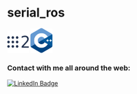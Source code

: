 # serial_ros
<p align="left">
  <img src="documents/ros2.png" style="width: 10%; height: 10%"/>
  <img src="documents/cpp.png" style="width: 10%; height: 10%"/>
</p>

### Contact with me all around the web:
[![LinkedIn Badge](https://img.shields.io/badge/LinkedIn-Profile-informational?style=flat&logo=linkedin&logoColor=white&color=0D76A8)](https://www.linkedin.com/in/furkan-sariyildiz/)
